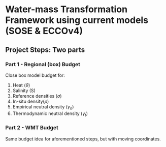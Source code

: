 # Water-mass Transformation Framework using current models (SOSE & ECCOv4)

## Project Steps: Two parts

### Part 1 - Regional (box) Budget
Close box model budget for:
1. Heat ($\theta$)
2. Salinity (S)
3. Reference densities ($\sigma$)
4. In-situ density($\rho$)
5. Empirical neutral density ($\gamma_{n}$)
6. Thermodynamic neutral density ($\gamma_{t}$)

### Part 2 - WMT Budget
Same budget idea for aforementioned steps, but with moving coordinates.